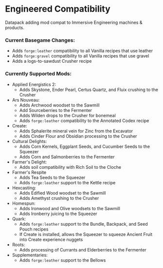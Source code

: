 # Engineered Compatibility
Datapack adding mod compat to Immersive Engineering machines &amp; products.

### Current Basegame Changes:
 - Adds `forge:leather` compatibility to all Vanilla recipes that use leather
 - Adds `forge:gravel` compatibility to all Vanilla recipes that use gravel
 - Adds a logs-to-sawdust Crusher recipe
### Currently Supported Mods:
 - Applied Energistics 2:
     - Adds Skystone, Ender Pearl, Certus Quartz, and Fluix crushing to the Crusher
 - Ars Nouveau:
     - Adds Archwood woodset to the Sawmill
     - Add Sourceberries to the Fermenter
     - Adds Wilden drops to the Crusher for bonemeal
     - Adds `forge:leather` compatibility to the Annotated Codex recipe
 - Create:
     - Adds Sphalerite mineral vein for Zinc from the Excavator
     - Adds Cinder Flour and Obsidian processing to the Crusher
 - Cultural Delights:
     - Adds Corn Kernels, Eggplant Seeds, and Cucumber Seeds to the Squeezer
     - Adds Corn and Salmonberries to the Fermenter
 - Farmer's Delight:
     - Adds soil compatibility with Rich Soil to the Cloche
 - Farmer's Respite
     - Adds Tea Seeds to the Squeezer
     - Adds `forge:leather` support to the Kettle recipe 
 - Hexcasting:
     - Adds Edified Wood woodset to the Sawmill
     - Adds Amethyst crushing to the Crusher
 - Homespun:
     - Adds Ironwood and Olive woodsets to the Sawmill
     - Adds Ironberry juicing to the Squeezer
 - Quark:
     - Adds `forge:leather` support to the Bundle, Backpack, and Seed Pouch recipes
     - If Create is installed, allows the Squeezer to squeeze Ancient Fruit into Create experience nuggets
 - Roots:
     - Adds processing of Currants and Elderberries to the Fermenter
 - Supplementaries:
     - Adds `forge:leather` support to the Bellows
